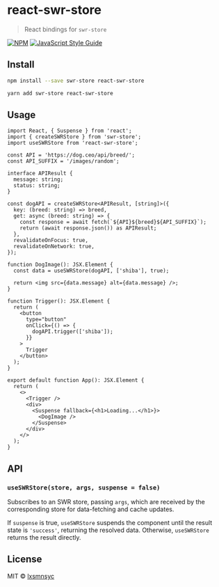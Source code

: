 # react-swr-store

> React bindings for `swr-store`

[![NPM](https://img.shields.io/npm/v/react-swr-store.svg)](https://www.npmjs.com/package/react-swr-store) [![JavaScript Style Guide](https://badgen.net/badge/code%20style/airbnb/ff5a5f?icon=airbnb)](https://github.com/airbnb/javascript)

## Install

```bash
npm install --save swr-store react-swr-store
```

```bash
yarn add swr-store react-swr-store
```

## Usage

```tsx
import React, { Suspense } from 'react';
import { createSWRStore } from 'swr-store';
import useSWRStore from 'react-swr-store';

const API = 'https://dog.ceo/api/breed/';
const API_SUFFIX = '/images/random';

interface APIResult {
  message: string;
  status: string;
}

const dogAPI = createSWRStore<APIResult, [string]>({
  key: (breed: string) => breed,
  get: async (breed: string) => {
    const response = await fetch(`${API}${breed}${API_SUFFIX}`);
    return (await response.json()) as APIResult;
  },
  revalidateOnFocus: true,
  revalidateOnNetwork: true,
});

function DogImage(): JSX.Element {
  const data = useSWRStore(dogAPI, ['shiba'], true);

  return <img src={data.message} alt={data.message} />;
}

function Trigger(): JSX.Element {
  return (
    <button
      type="button"
      onClick={() => {
        dogAPI.trigger(['shiba']);
      }}
    >
      Trigger
    </button>
  );
}

export default function App(): JSX.Element {
  return (
    <>
      <Trigger />
      <div>
        <Suspense fallback={<h1>Loading...</h1>}>
          <DogImage />
        </Suspense>
      </div>
    </>
  );
}
```

## API

### `useSWRStore(store, args, suspense = false)`

Subscribes to an SWR store, passing `args`, which are received by the corresponding store for data-fetching and cache updates.

If `suspense` is true, `useSWRStore` suspends the component until the result state is `'success'`, returning the resolved data. Otherwise, `useSWRStore` returns the result directly.

## License

MIT © [lxsmnsyc](https://github.com/lxsmnsyc)
